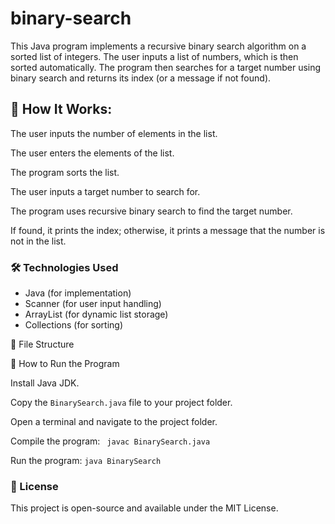# binary-search
This Java program implements a recursive binary search algorithm on a sorted list of integers. The user inputs a list of numbers, which is then sorted automatically. The program then searches for a target number using binary search and returns its index (or a message if not found).
## 🔧 How It Works:

The user inputs the number of elements in the list.

The user enters the elements of the list.

The program sorts the list.                                

The user inputs a target number to search for.
                  
The program uses recursive binary search to find the target number.

If found, it prints the index; otherwise, it prints a message that the number is not in the list.

### 🛠 Technologies Used

- Java (for implementation)
- Scanner (for user input handling)
- ArrayList (for dynamic list storage)
- Collections (for sorting)

📂 File Structure

📌 How to Run the Program

Install Java JDK.

Copy the `BinarySearch.java` file to your project folder.

Open a terminal and navigate to the project folder.

Compile the program:
``` javac BinarySearch.java```

Run the program:
```java BinarySearch```

### 📜 License

This project is open-source and available under the MIT License.
